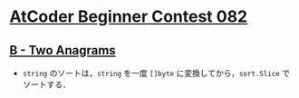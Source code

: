 # [AtCoder Beginner Contest 082](https://atcoder.jp/contests/abc082)

## [B - Two Anagrams](https://atcoder.jp/contests/abc082/tasks/abc082_b)
- `string` のソートは，`string` を一度 `[]byte` に変換してから，`sort.Slice` でソートする．
